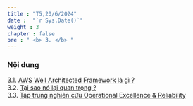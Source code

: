 ```yaml
---
title : "T5,20/6/2024"
date :  "`r Sys.Date()`" 
weight : 3
chapter : false
pre : " <b> 3. </b> "
---
```



### Nội dung
3.1. [AWS Well Architected Framework là gì ?](3.1-basicawswellarchitectedframework/) \
3.2. [Tại sao nó lại quan trọng ?](3.2-whyimportant/) \
3.3. [Tập trung nghiên cứu Operational Excellence & Reliability](3.3-focusoe_reliability/)

